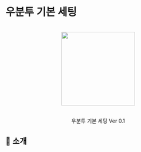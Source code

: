 # 우분투 기본 세팅
<div align="center">
  <br/>
  <img src="https://upload.wikimedia.org/wikipedia/commons/1/16/Ubuntu_and_Ubuntu_Server_Icon.png" width="200" />
  <br/>
  <br/>
  <p>
    우분투 기본 세팅 Ver 0.1 <br>
  </p>
  </p>
</div>


## :mega: 소개
